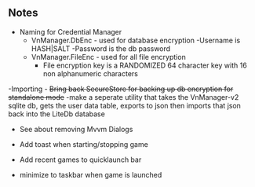 ## Notes

- Naming for Credential Manager
	- VnManager.DbEnc - used for database encryption
		-Username is HASH|SALT
		-Password is the db password
	- VnManager.FileEnc - used for all file encryption
		- File encryption key is a RANDOMIZED 64 character key with 16 non alphanumeric characters
		
		
-Importing
	- ~~Bring back SecureStore for backing up db encryption for standalone mode~~
	-make a seperate utility that takes the VnManager-v2 sqlite db, gets the user data table, exports to json
		then imports that json back into the LiteDb database
		
- See about removing Mvvm Dialogs

- Add toast when starting/stopping game
- Add recent games to quicklaunch bar
- minimize to taskbar when game is launched